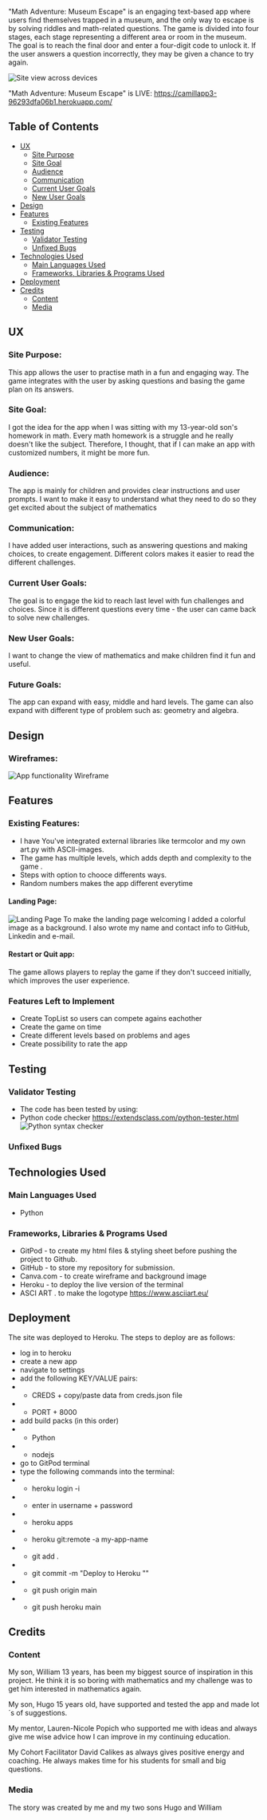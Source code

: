 "Math Adventure: Museum Escape" is an engaging text-based app where users find themselves trapped in a museum, and the only way to escape is by solving riddles and math-related questions. The game is divided into four stages, each stage representing a different area or room in the museum. The goal is to reach the final door and enter a four-digit code to unlock it. If the user answers a question incorrectly, they may be given a chance to try again.


![Site view across devices](/images/responsive.png)

"Math Adventure: Museum Escape" is LIVE: https://camillapp3-96293dfa06b1.herokuapp.com/


## Table of Contents
+ [UX](#ux "UX")
  + [Site Purpose](#site-purpose "Site Purpose")
  + [Site Goal](#site-goal "Site Goal")
  + [Audience](#audience "Audience")
  + [Communication](#communication "Communication")
  + [Current User Goals](#current-user-goals "Current User Goals")
  + [New User Goals](#new-user-goals "New User Goals")
+ [Design](#design "Design")
+ [Features](#features "Features")
  + [Existing Features](#existing-features "Existing Features")
+ [Testing](#testing "Testing")
  + [Validator Testing](#validator-testing "Validator Testing")
  + [Unfixed Bugs](#unfixed-bugs "Unfixed Bugs")
+ [Technologies Used](#technologies-used "Technologies Used")
  + [Main Languages Used](#main-languages-used "Main Languages Used")
  + [Frameworks, Libraries & Programs Used](#frameworks-libraries-programs-used "Frameworks, Libraries & Programs Used")
+ [Deployment](#deployment "Deployment")
+ [Credits](#credits "Credits")
  + [Content](#content "Content")
  + [Media](#media "Media")


## UX

### Site Purpose:
This app allows the user to practise math in a fun and engaging way. 
The game integrates with the user by asking questions and basing the game plan on its answers.

### Site Goal: 
I got the idea for the app when I was sitting with my 13-year-old son's homework in math. 
Every math homework is a struggle and he really doesn't like the subject.
Therefore, I thought, that if I can make an app with customized numbers, it might be more fun.

### Audience:
The app is mainly for children and provides clear instructions and user prompts. I want to make it easy to understand what they need to do so they get excited about the subject of mathematics

### Communication:
 I have added user interactions, such as answering questions and making choices, to create engagement.
  Different colors makes it easier to read the different challenges. 

### Current User Goals:
The goal is to engage the kid to reach last level with fun challenges and choices. Since it is different questions every time - the user can came back to solve new challenges. 

### New User Goals:
I want to change the view of mathematics and make children find it fun and useful.

### Future Goals:
The app can expand with easy, middle and hard levels. The game can also expand with different type of problem such as: geometry and algebra.

## Design

### Wireframes:
![App functionality Wireframe](images/responsive.png)

## Features

### Existing Features:
- I have You've integrated external libraries like termcolor and my own art.py with ASCII-images. 
- The game has multiple levels, which adds depth and complexity to the game .
- Steps with option to chooce differents ways.
- Random numbers makes the app different everytime

#### Landing Page:
![Landing Page](images/landing.png)
To make the landing page welcoming I added a colorful image as a background. 
I also wrote my name and contact info to GitHub, Linkedin and e-mail.

#### Restart or Quit app:
The game allows players to replay the game if they don't succeed initially, which improves the user experience.

### Features Left to Implement
- Create TopList so users can compete agains eachother
- Create the game on time
- Create different levels based on problems and ages
- Create possibility to rate the app

## Testing

### Validator Testing
- The code has been tested by using:
- Python code checker https://extendsclass.com/python-tester.html 
![Python syntax checker](images/pythonval.png) 

### Unfixed Bugs

## Technologies Used

### Main Languages Used
- Python


### Frameworks, Libraries & Programs Used
- GitPod - to create my html files & styling sheet before pushing the project to Github.
- GitHub - to store my repository for submission.
- Canva.com - to create wireframe and background image 
- Heroku - to deploy the live version of the terminal
- ASCI ART . to make the logotype https://www.asciiart.eu/

## Deployment
The site was deployed to Heroku. The steps to deploy are as follows:
- log in to heroku
- create a new app
- navigate to settings
- add the following KEY/VALUE pairs:
- - CREDS + copy/paste data from creds.json file
- - PORT + 8000
- add build packs (in this order)
- - Python
- - nodejs
- go to GitPod terminal
- type the following commands into the terminal:
- - heroku login -i
- - enter in username + password
- - heroku apps
- - heroku git:remote -a my-app-name 
- - git add .
- - git commit -m "Deploy to Heroku ""
- - git push origin main
- - git push heroku main

## Credits

### Content
My son, William 13 years, has been my biggest source of inspiration in this project. 
He think it is so boring with mathematics and my challenge was to get him interested in mathematics again.

My son, Hugo 15 years old,  have supported and tested the app and made lot´s of suggestions.

My mentor, Lauren-Nicole Popich who supported me with ideas and always give me wise advice how I can improve in my continuing education. 

My Cohort Facilitator David Calikes as always gives positive energy and coaching. He always makes time for his students for small and big questions.

### Media
The story was created by me and my two sons Hugo and William
